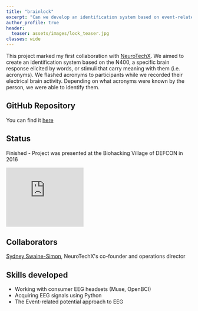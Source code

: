 ```yaml
---
title: "brainlock"
excerpt: "Can we develop an identification system based on event-related brain activity (i.e. N400)?"
author_profile: true
header:
  teaser: assets/images/lock_teaser.jpg
classes: wide
---
```


This project marked my first collaboration with [NeuroTechX](http://neurotechx.com/). We aimed to create an identification system based on the N400, a specific brain response elicited by words, or stimuli that carry meaning with them (i.e. acronyms). We flashed acronyms to participants while we recorded their electrical brain activity. Depending on what acronyms were known by the person, we were able to identify them. 

## GitHub Repository
You can find it [here](https://github.com/neurohazardous/Brainlock)

## Status
Finished - Project was presented at the Biohacking Village of DEFCON in 2016

<iframe width="210" height="160" src="https://youtube.com/embed/frAhjtnvkqs" frameborder="0"></iframe>

## Collaborators
[Sydney Swaine-Simon](https://www.linkedin.com/in/sydneyswainesimon/), NeuroTechX's co-founder and operations director

## Skills developed
* Working with consumer EEG headsets (Muse, OpenBCI)
* Acquiring EEG signals using Python
* The Event-related potential approach to EEG
